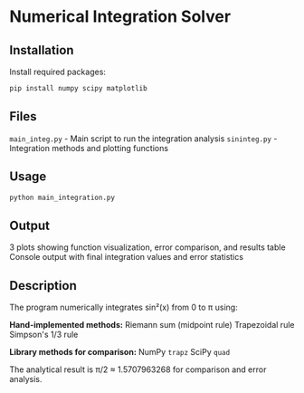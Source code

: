 # Numerical Integration Solver

## Installation
Install required packages:
```bash
pip install numpy scipy matplotlib
```

## Files
`main_integ.py` - Main script to run the integration analysis
`sininteg.py` - Integration methods and plotting functions

## Usage
```bash
python main_integration.py
```

## Output
3 plots showing function visualization, error comparison, and results table
Console output with final integration values and error statistics

## Description
The program numerically integrates sin²(x) from 0 to π using:

**Hand-implemented methods:**
Riemann sum (midpoint rule)
Trapezoidal rule
Simpson's 1/3 rule

**Library methods for comparison:**
NumPy `trapz`
SciPy `quad`

The analytical result is π/2 ≈ 1.5707963268 for comparison and error analysis.